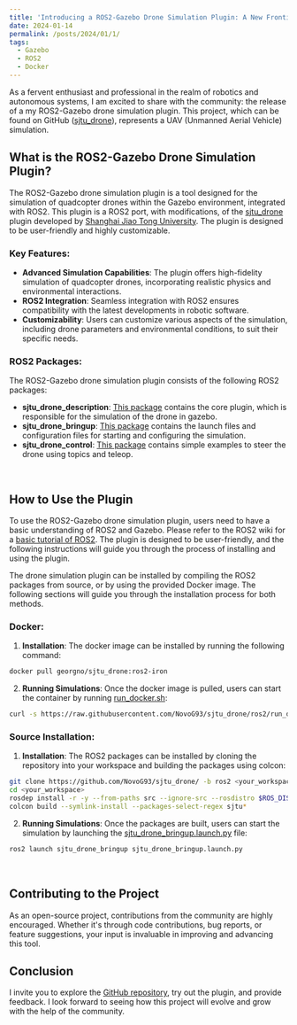 ```yaml
---
title: 'Introducing a ROS2-Gazebo Drone Simulation Plugin: A New Frontier in ease of use for UAV Simulation'
date: 2024-01-14
permalink: /posts/2024/01/1/
tags:
  - Gazebo
  - ROS2
  - Docker
---
```




As a fervent enthusiast and professional in the realm of robotics and autonomous systems, I am excited to share with the community: the release of a my ROS2-Gazebo drone simulation plugin. This project, which can be found on GitHub ([sjtu_drone](https://github.com/NovoG93/sjtu_drone)), represents a UAV (Unmanned Aerial Vehicle) simulation.

## What is the ROS2-Gazebo Drone Simulation Plugin?

The ROS2-Gazebo drone simulation plugin is a tool designed for the simulation of quadcopter drones within the Gazebo environment, integrated with ROS2. This plugin is a ROS2 port, with modifications, of the [sjtu_drone](https://github.com/tahsinkose/sjtu-drone) plugin developed by [Shanghai Jiao Tong University](https://www.sjtu.edu.cn/). The plugin is designed to be user-friendly and highly customizable.

### Key Features:

- **Advanced Simulation Capabilities**: The plugin offers high-fidelity simulation of quadcopter drones, incorporating realistic physics and environmental interactions.
- **ROS2 Integration**: Seamless integration with ROS2 ensures compatibility with the latest developments in robotic software.
- **Customizability**: Users can customize various aspects of the simulation, including drone parameters and environmental conditions, to suit their specific needs.

### ROS2 Packages:

The ROS2-Gazebo drone simulation plugin consists of the following ROS2 packages:

- **sjtu_drone_description**: [This package](https://github.com/NovoG93/sjtu_drone/tree/ros2/sjtu_drone_description) contains the core plugin, which is responsible for the simulation of the drone in gazebo.
- **sjtu_drone_bringup**: [This package](https://github.com/NovoG93/sjtu_drone/tree/ros2/sjtu_drone_bringup) contains the launch files and configuration files for starting and configuring the simulation.
- **sjtu_drone_control**: [This package](https://github.com/NovoG93/sjtu_drone/tree/ros2/sjtu_drone_control) contains simple examples to steer the drone using topics and teleop.

<br/>

## How to Use the Plugin

To use the ROS2-Gazebo drone simulation plugin, users need to have a basic understanding of ROS2 and Gazebo. Please refer to the ROS2 wiki for a [basic tutorial of ROS2](https://docs.ros.org/en/iron/Tutorials.html). The plugin is designed to be user-friendly, and the following instructions will guide you through the process of installing and using the plugin.

The drone simulation plugin can be installed by compiling the ROS2 packages from source, or by using the provided Docker image. The following sections will guide you through the installation process for both methods.

### Docker:

1. **Installation**: The docker image can be installed by running the following command:

```bash
docker pull georgno/sjtu_drone:ros2-iron
```

2. **Running Simulations**: Once the docker image is pulled, users can start the container by running [run_docker.sh](https://github.com/NovoG93/sjtu_drone/blob/ros2/run_docker.sh):

```bash
curl -s https://raw.githubusercontent.com/NovoG93/sjtu_drone/ros2/run_docker.sh | bash -s
```
### Source Installation:

1. **Installation**: The ROS2 packages can be installed by cloning the repository into your workspace and building the packages using colcon:

```bash
git clone https://github.com/NovoG93/sjtu_drone/ -b ros2 <your_workspace>/src/sjtu_drone
cd <your_workspace>
rosdep install -r -y --from-paths src --ignore-src --rosdistro $ROS_DISTRO 
colcon build --symlink-install --packages-select-regex sjtu*
```

2. **Running Simulations**: Once the packages are built, users can start the simulation by launching the [sjtu_drone_bringup.launch.py]() file:

```bash
ros2 launch sjtu_drone_bringup sjtu_drone_bringup.launch.py
```

<br/>

## Contributing to the Project

As an open-source project, contributions from the community are highly encouraged. Whether it's through code contributions, bug reports, or feature suggestions, your input is invaluable in improving and advancing this tool.


## Conclusion

I invite you to explore the [GitHub repository](https://github.com/NovoG93/sjtu_drone), try out the plugin, and provide feedback. I look forward to seeing how this project will evolve and grow with the help of the community.
